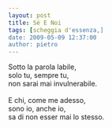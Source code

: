 ```yaml
---
layout: post
title: Sé E Noi
tags: [scheggia d'essenza,]
date: 2009-05-09 12:37:00
author: pietro
---
```

Sotto la parola labile,<br/>solo tu, sempre tu,<br/>non sarai mai invulnerabile.<br/><br/>E chi, come me adesso,<br/>sono io, anche io,<br/>sa di non esser mai lo stesso.
